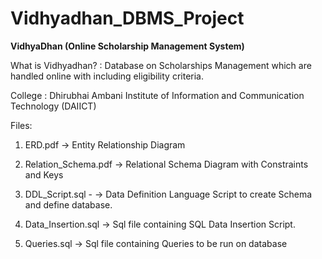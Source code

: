 # Vidhyadhan_DBMS_Project

**VidhyaDhan (Online Scholarship Management System)**

What is Vidhyadhan? : Database on Scholarships Management which are handled online with including eligibility criteria.

College : Dhirubhai Ambani Institute of Information and Communication Technology (DAIICT)


Files:

1. ERD.pdf                          ->  Entity Relationship Diagram

2. Relation_Schema.pdf              ->  Relational Schema Diagram with Constraints and Keys 

3. DDL_Script.sql -                 ->  Data Definition Language Script to create Schema and define database.

4. Data_Insertion.sql               ->  Sql file containing SQL Data Insertion Script.

5. Queries.sql                      ->  Sql file containing Queries to be run on database


